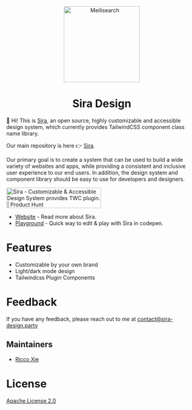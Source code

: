 <div align="center">
  <img src="https://assets.sira-design.party/logo/plain.svg" alt="Meilisearch" width="200" height="200" />
</div>

<h1 align="center">Sira Design</h1>

👋  Hi! This is [Sira](https://sira-design.party), an open source, highly customizable and accessible design system, which currently provides TailwindCSS component class name library.

Our main repository is here 👉 [Sira](https://github.com/sira-design/sira).

Our primary goal is to create a system that can be used to build a wide variety of websites and apps, while providing a consistent and inclusive user experience to our end users.
In addition, the design system and component library should be easy to use for developers and designers.

<a href="https://www.producthunt.com/posts/sira?utm_source=badge-featured&utm_medium=badge&utm_souce=badge-sira" target="_blank"><img src="https://api.producthunt.com/widgets/embed-image/v1/featured.svg?post_id=376721&theme=light" alt="Sira - Customizable&#0032;&#0038;&#0032;Accessible&#0032;Design&#0032;System&#0032;provides&#0032;TWC&#0032;plugin&#0046; | Product Hunt" style="width: 250px; height: 54px;" width="250" height="54" /></a>

- [Website](https://sira-design.party) - Read more about Sira.
- [Playground](https://codepen.io/riccox/pen/poOjXjd) - Quick way to edit & play with Sira in codepen.

# Features

- Customizable by your own brand
- Light/dark mode design
- Tailwindcss Plugin Components

# Feedback

If you have any feedback, please reach out to me at [contact@sira-design.party](mailto:contact@sira-design.party)

## Maintainers

- [Ricco Xie](mailto:ricco@riccox.com)

# License

[Apache License 2.0](https://choosealicense.com/licenses/apache-2.0/)
